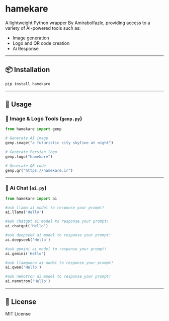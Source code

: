 # hamekare

A lightweight Python wrapper By Amirabolfazle, providing access to a variety of AI-powered tools such as:

* Image generation
* Logo and QR code creation
* Ai Response

---

## 📦 Installation

```bash
pip install hamekare
```

---

## 🚀 Usage

### 🔼 Image & Logo Tools (`genp.py`)

```python
from hamekare import genp

# Generate AI image
genp.image("a futuristic city skyline at night")

# Generate Persian logo
genp.logo("hamekare")

# Generate QR code
genp.qr("https://hamekare.ir")
```

---

### 🧠 Ai Chat (`ai.py`)

```python
from hamekare import ai

#ask llama ai model to response your prompt!
ai.llama('Hello')

#ask chatgpt ai model to response your prompt!
ai.chatgpt('Hello')

#ask deepseek ai model to response your prompt!
ai.deepseek('Hello')

#ask gemini ai model to response your prompt!
ai.gemini('Hello')

#ask llamqwena ai model to response your prompt!
ai.qwen('Hello')

#ask nemotron ai model to response your prompt!
ai.nemotron('Hello')
```

---

## 📄 License

MIT License
